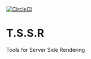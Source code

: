 [![CircleCI](https://circleci.com/gh/robdonn/tssr.svg?style=svg)](https://circleci.com/gh/robdonn/tssr)

# T.S.S.R

Tools for Server Side Rendering
